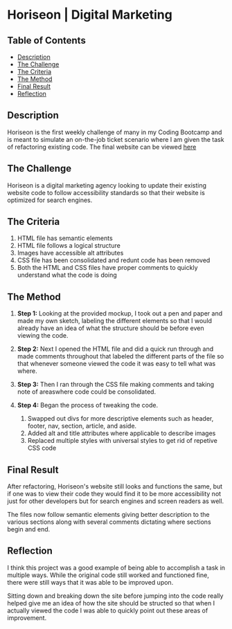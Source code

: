 # Horiseon | Digital Marketing

## Table of Contents
* [Description](#description)
* [The Challenge](#challenge)
* [The Criteria](#criteria)
* [The Method](#method)
* [Final Result](#results)
* [Reflection](#reflection)


## Description <a name="description"></a>
Horiseon is the first weekly challenge of many in my Coding Bootcamp and is meant to simulate an on-the-job ticket scenario where I am given the task of refactoring existing code.
The final website can be viewed [here](https://ijacksondesign.github.io/Horiseon/)

## The Challenge <a name="challenge"></a>
Horiseon is a digital marketing agency looking to update their existing website code to follow accessibility standards so that their website is optimized for search engines.

## The Criteria <a name="criteria"></a>
1. HTML file has semantic elements
1. HTML file follows a logical structure
1. Images have accessible alt attributes
1. CSS file has been consolidated and redunt code has been removed
1. Both the HTML and CSS files have proper comments to quickly understand what the code is doing

## The Method <a name="method"></a>
1. **Step 1:** Looking at the provided mockup, I took out a pen and paper and made my own sketch, labeling the different elements so that I would already have an idea of what the structure should be before even viewing the code. 

1. **Step 2:** Next I opened the HTML file and did a quick run through and made comments throughout that labeled the different parts of the file so that whenever someone viewed the code it was easy to tell what was where. 

1. **Step 3:** Then I ran through the CSS file making comments and taking note of areaswhere code could be consolidated. 

1. **Step 4:** Began the process of tweaking the code. 
    1. Swapped out divs for more descriptive elements such as header, footer, nav, section, article, and aside. 
    1. Added alt and title attributes where applicable to describe images
    1. Replaced multiple styles with universal styles to get rid of repetive CSS code

## Final Result <a name="results"></a>
After refactoring, Horiseon's website still looks and functions the same, but if one was to view their code they would find it to be more accessibility not just for other developers but for search engines and screen readers as well. 

The files now follow semantic elements giving better description to the various sections along with several comments dictating where sections begin and end. 

## Reflection <a name="reflection"></a>
I think this project was a good example of being able to accomplish a task in multiple ways. While the original code still worked and functioned fine, there were still ways that it was able to be improved upon. 

Sitting down and breaking down the site before jumping into the code really helped give me an idea of how the site should be structed so that when I actually viewed the code I was able to quickly point out these areas of improvement. 